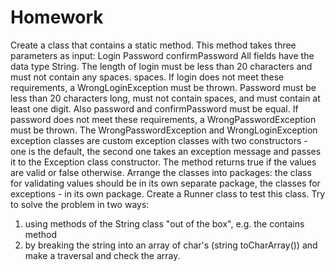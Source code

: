 # Homework
Create a class that contains a static method.
This method takes three parameters as input:
	Login
	Password
	confirmPassword
All fields have the data type String.
The length of login must be less than 20 characters and must not contain any spaces.
spaces.
If login does not meet these requirements, a WrongLoginException must be thrown.
Password must be less than 20 characters long, must not contain spaces, and must contain at least one digit.
Also password and confirmPassword must be equal.
If password does not meet these requirements, a WrongPasswordException must be thrown.
The WrongPasswordException and WrongLoginException exception classes are custom
exception classes with two constructors - one is the default, the second one
takes an exception message and passes it to the Exception class constructor.
The method returns true if the values are valid or false otherwise.
Arrange the classes into packages: the class for validating values should be in its own separate package, the classes for exceptions - in its own package.
Create a Runner class to test this class.
Try to solve the problem in two ways:
1. using methods of the String class "out of the box", e.g. the contains method
2. by breaking the string into an array of char's (string toCharArray()) and make a traversal and check the array.
